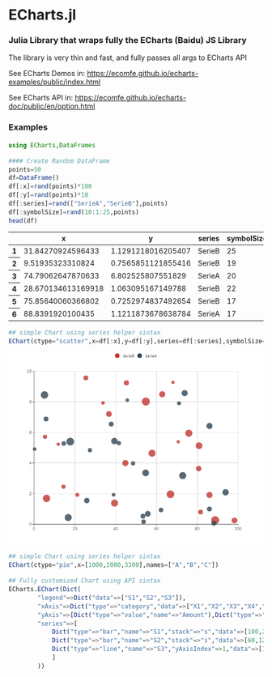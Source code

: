 # ECharts.jl



### Julia Library that wraps fully the ECharts (Baidu) JS Library 

The library is very thin and fast, and fully passes all args to ECharts API

See ECharts Demos in:
https://ecomfe.github.io/echarts-examples/public/index.html

See ECharts API in:
https://ecomfe.github.io/echarts-doc/public/en/option.html



### Examples


```julia
using ECharts,DataFrames
```


```julia
#### Create Random DataFrame
points=50
df=DataFrame()
df[:x]=rand(points)*100
df[:y]=rand(points)*10
df[:series]=rand(["SerieA","SerieB"],points)
df[:symbolSize]=rand(10:1:25,points)
head(df)
```




<table class="data-frame"><thead><tr><th></th><th>x</th><th>y</th><th>series</th><th>symbolSize</th></tr></thead><tbody><tr><th>1</th><td>31.84270924596433</td><td>1.1291218016205407</td><td>SerieB</td><td>25</td></tr><tr><th>2</th><td>9.51935323310824</td><td>0.7565851121855416</td><td>SerieB</td><td>19</td></tr><tr><th>3</th><td>74.79062647870633</td><td>6.802525807551829</td><td>SerieA</td><td>20</td></tr><tr><th>4</th><td>28.670134613169918</td><td>1.063095167149788</td><td>SerieB</td><td>22</td></tr><tr><th>5</th><td>75.85640060366802</td><td>0.7252974837492654</td><td>SerieB</td><td>17</td></tr><tr><th>6</th><td>88.8391920100435</td><td>1.1211873678638784</td><td>SerieA</td><td>17</td></tr></tbody></table>



```julia
## simple Chart using series helper sintax
EChart(ctype="scatter",x=df[:x],y=df[:y],series=df[:series],symbolSize=df[:symbolSize])

```
![Chart1](https://github.com/AntonioLoureiro/ECharts.jl/blob/master/docs/scatter_ex.png)


```julia
## simple Chart using series helper sintax
EChart(ctype="pie",x=[1000,2000,3300],names=["A","B","C"])

```



```julia
## Fully customized Chart using API sintax
ECharts.EChart(Dict(
        "legend"=>Dict("data"=>["S1","S2","S3"]),
        "xAxis"=>Dict("type"=>"category","data"=>["X1","X2","X3","X4","X5"]),
        "yAxis"=>[Dict("type"=>"value","name"=>"Amount"),Dict("type"=>"value","name"=>"Number")],
        "series"=>[
            Dict("type"=>"bar","name"=>"S1","stack"=>"s","data"=>[100,200,350,920,700]),
            Dict("type"=>"bar","name"=>"S2","stack"=>"s","data"=>[60,120,50,30,40]),
            Dict("type"=>"line","name"=>"S3","yAxisIndex"=>1,"data"=>[10,90,80,40,100])
            ]
        ))
```

